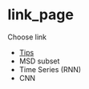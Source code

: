 # link_page
Choose link
* [Tips](https://github.com/CJRockball/pred_service)
* MSD subset
* Time Series (RNN)
* CNN

